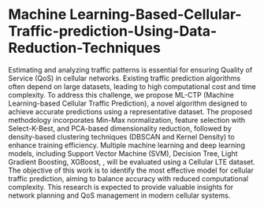 # Machine Learning-Based-Cellular-Traffic-prediction-Using-Data-Reduction-Techniques

Estimating and analyzing traffic patterns is essential for ensuring Quality of Service (QoS) in cellular networks. Existing traffic prediction algorithms often depend on large datasets, leading to high computational cost and time complexity. To address this challenge, we propose ML-CTP (Machine Learning-based Cellular Traffic Prediction), a novel algorithm designed to achieve accurate predictions using a  representative dataset. The proposed methodology incorporates Min-Max normalization, feature selection with Select-K-Best, and PCA-based dimensionality reduction, followed by density-based clustering techniques (DBSCAN and Kernel Density) to enhance training efficiency. Multiple machine learning and deep learning models, including Support Vector Machine (SVM), Decision Tree, Light Gradient Boosting, XGBoost, , will be evaluated using a Cellular LTE dataset. The objective of this work is to identify the most effective model for cellular traffic prediction, aiming to balance accuracy with reduced computational complexity. This research is expected to provide valuable insights for network planning and QoS management in modern cellular systems.
